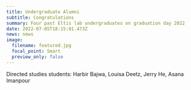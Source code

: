 ```yaml
---
title: Undergraduate Alumni
subtitle: Congratulations
summary: Four past Eltis lab undergraduates on graduation day 2022
date: 2022-07-05T18:15:01.473Z
news: news
image:
  filename: featured.jpg
  focal_point: Smart
  preview_only: false
---
```

Directed studies students: Harbir Bajwa, Louisa Deetz, Jerry He, Asana Imanpour